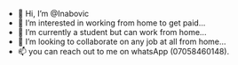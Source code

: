 - 👋 Hi, I’m @Inabovic
- 👀 I’m interested in working from home to get paid...
- 🌱 I’m currently a student but can work from home...
- 💞️ I’m looking to collaborate on any job at all from home...
- 📫 you can reach out to me on whatsApp (07058460148).

<!---
Inabovic/Inabovic is a ✨ special ✨ repository because its `README.md` (this file) appears on your GitHub profile.
You can click the Preview link to take a look at your changes.
--->
